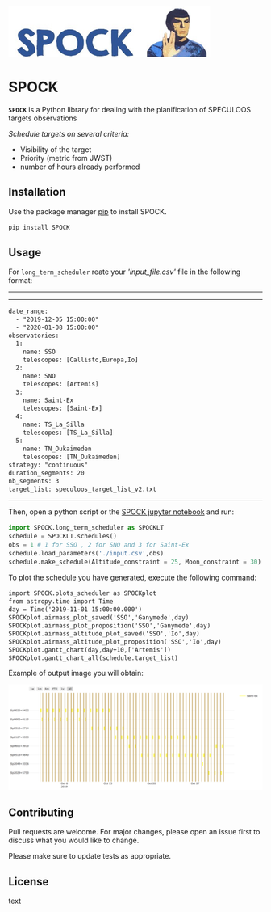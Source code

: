 
<img src="logo_SPOCK_2.png" width="400" height="100">

# SPOCK

**`SPOCK`** is a Python library for dealing with the planification of SPECULOOS targets observations

*Schedule targets on several criteria:*
*  Visibility of the target
*  Priority (metric from JWST)
*  number of hours already performed

## Installation

Use the package manager [pip]() to install SPOCK.

```bash
pip install SPOCK
```

## Usage

For `long_term_scheduler` reate your *'input_file.csv'* file in the following format:

--- 
--- 
    date_range: 
      - "2019-12-05 15:00:00"
      - "2020-01-08 15:00:00"
    observatories:
      1:
        name: SSO
        telescopes: [Callisto,Europa,Io]
      2:
        name: SNO
        telescopes: [Artemis]
      3: 
        name: Saint-Ex
        telescopes: [Saint-Ex]
      4: 
        name: TS_La_Silla
        telescopes: [TS_La_Silla]
      5: 
        name: TN_Oukaimeden
        telescopes: [TN_Oukaimeden]
    strategy: "continuous"
    duration_segments: 20
    nb_segments: 3
    target_list: speculoos_target_list_v2.txt
---

Then, open a python script or the [SPOCK jupyter notebook]() and run:

```python
import SPOCK.long_term_scheduler as SPOCKLT
schedule = SPOCKLT.schedules()
obs = 1 # 1 for SSO , 2 for SNO and 3 for Saint-Ex
schedule.load_parameters('./input.csv',obs)
schedule.make_schedule(Altitude_constraint = 25, Moon_constraint = 30)
```

To plot the schedule you  have generated, execute the following command:

```
import SPOCK.plots_scheduler as SPOCKplot
from astropy.time import Time
day = Time('2019-11-01 15:00:00.000')
SPOCKplot.airmass_plot_saved('SSO','Ganymede',day)
SPOCKplot.airmass_plot_proposition('SSO','Ganymede',day)
SPOCKplot.airmass_altitude_plot_saved('SSO','Io',day)
SPOCKplot.airmass_altitude_plot_proposition('SSO','Io',day)
SPOCKplot.gantt_chart(day,day+10,['Artemis'])
SPOCKplot.gantt_chart_all(schedule.target_list)

```

Example of output image you will obtain:


![Test Image 1](schedule_example.png)


## Contributing
Pull requests are welcome. For major changes, please open an issue first to discuss what you would like to change.

Please make sure to update tests as appropriate.

## License

<span style=“color:red;”> text </span>
